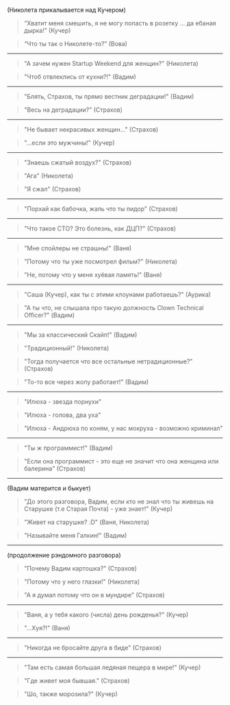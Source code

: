(Николета прикалывается над Кучером)

> “Хватит меня смешить, я не могу попасть в розетку ... да ебаная дырка!” (Кучер)

> “Что ты так о Николете-то?” (Вова)

---

> "А зачем нужен Startup Weekend для женщин?" (Николета)

> "Чтоб отвлеклись от кухни?!" (Вадим)

---

> "Блять, Страхов, ты прямо вестник деградации!" (Вадим)

> "Весь на деградации?" (Страхов)

---

> "Не бывает некрасивых женщин..." (Страхов)

> "...если это мужчины!" (Кучер)

---

> "Знаешь сжатый воздух?" (Страхов)

> "Ага" (Николета)

> "Я сжал" (Страхов)

---

> "Порхай как бабочка, жаль что ты пидор" (Страхов)

---

> "Что такое CTO? Это болезнь, как ДЦП?" (Страхов)

---

> "Мне спойлеры не страшны!" (Ваня)

> "Потому что ты уже посмотрел фильм?" (Николета)

> "Не, потому что у меня хуёвая память!" (Ваня)

---

> "Саша (Кучер), как ты с этими клоунами работаешь?" (Аурика)

> "А ты что, не слышала про такую должность Clown Technical Officer?" (Вадим)

---

> "Мы за классический Скайп!" (Вадим)

> "Традиционный!" (Николета)

> "Тогда получается что все остальные нетрадиционные?" (Страхов)

> "То-то все через жопу работает!" (Вадим)

---

> "Илюха - звезда порнухи"

> "Илюха - голова, два уха"

> "Илюха - Андрюха по коням, у нас мокруха - возможно криминал"

---

> "Ты ж программист!" (Вадим)

> "Если она программист - это еще не значит что она женщина или балерина" (Страхов)

---
(Вадим матерится и быкует)

> "До этого разговора, Вадим, если кто не знал что ты живешь на Старушке (т.е Старая Почта) - уже знает!" (Кучер)

> "Живет на старушке? :D" (Ваня, Николета)

> "Называйте меня Галкин!" (Вадим)

---
(продолжение рэндомного разговора)

> "Почему Вадим картошка?" (Страхов)

> "Потому что у него глазки!" (Николета)

> "А я думал потому что он в мундире" (Страхов)

---

> "Ваня, а у тебя какого (числа) день рожденья?" (Кучер)

> "...Хуя?!" (Ваня)

---

> "Никогда не бросайте друга в биде" (Страхов)

---

> "Там есть самая большая ледяная пещера в мире!" (Кучер)

> "Где живет моя бывшая." (Страхов)

> "Шо, также морозила?" (Кучер)
